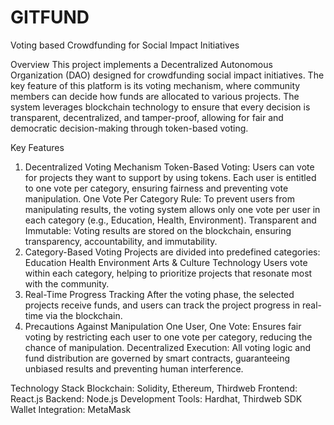 # GITFUND

Voting based Crowdfunding for Social Impact Initiatives

Overview
This project implements a Decentralized Autonomous Organization (DAO) designed for crowdfunding social impact initiatives. The key feature of this platform is its voting mechanism, where community members can decide how funds are allocated to various projects. The system leverages blockchain technology to ensure that every decision is transparent, decentralized, and tamper-proof, allowing for fair and democratic decision-making through token-based voting.

Key Features
1. Decentralized Voting Mechanism
Token-Based Voting: Users can vote for projects they want to support by using tokens. Each user is entitled to one vote per category, ensuring fairness and preventing vote manipulation.
One Vote Per Category Rule: To prevent users from manipulating results, the voting system allows only one vote per user in each category (e.g., Education, Health, Environment).
Transparent and Immutable: Voting results are stored on the blockchain, ensuring transparency, accountability, and immutability.
2. Category-Based Voting
Projects are divided into predefined categories:
Education
Health
Environment
Arts & Culture
Technology
Users vote within each category, helping to prioritize projects that resonate most with the community.
3. Real-Time Progress Tracking
After the voting phase, the selected projects receive funds, and users can track the project progress in real-time via the blockchain.
4. Precautions Against Manipulation
One User, One Vote: Ensures fair voting by restricting each user to one vote per category, reducing the chance of manipulation.
Decentralized Execution: All voting logic and fund distribution are governed by smart contracts, guaranteeing unbiased results and preventing human interference.


Technology Stack
Blockchain: Solidity, Ethereum, Thirdweb
Frontend: React.js
Backend: Node.js
Development Tools: Hardhat, Thirdweb SDK
Wallet Integration: MetaMask
